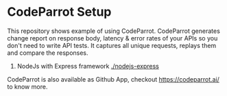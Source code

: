 # CodeParrot Setup

This repository shows example of using CodeParrot. CodeParrot generates change report on response body, latency & error rates of your APIs so you don't need to write API tests. It captures all unique requests, replays them and compare the responses.


1. NodeJs with Express framework [./nodejs-express](./nodejs-express/)


CodeParrot is also available as Github App, checkout https://codeparrot.ai/ to know more.